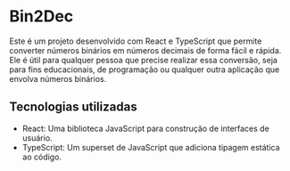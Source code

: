 # Bin2Dec

Este é um projeto desenvolvido com React e TypeScript que permite converter números binários em números decimais de forma fácil e rápida. Ele é útil para qualquer pessoa que precise realizar essa conversão, seja para fins educacionais, de programação ou qualquer outra aplicação que envolva números binários.

## Tecnologias utilizadas

* React: Uma biblioteca JavaScript para construção de interfaces de usuário.
* TypeScript: Um superset de JavaScript que adiciona tipagem estática ao código.
